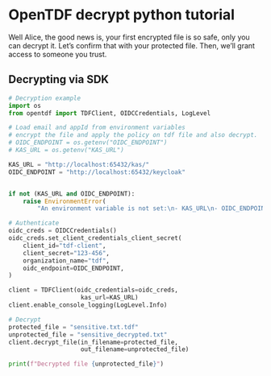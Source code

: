 # OpenTDF decrypt python tutorial

Well Alice, the good news is, your first encrypted file is so safe, only you can decrypt it. Let’s confirm that with your protected file. Then, we’ll grant access to someone you trust.

## Decrypting via SDK

```python
# Decryption example
import os
from opentdf import TDFClient, OIDCCredentials, LogLevel

# Load email and appId from environment variables
# encrypt the file and apply the policy on tdf file and also decrypt.
# OIDC_ENDPOINT = os.getenv("OIDC_ENDPOINT")
# KAS_URL = os.getenv("KAS_URL")

KAS_URL = "http://localhost:65432/kas/"
OIDC_ENDPOINT = "http://localhost:65432/keycloak"


if not (KAS_URL and OIDC_ENDPOINT):
    raise EnvironmentError(
        "An environment variable is not set:\n- KAS_URL\n- OIDC_ENDPOINT")

# Authenticate
oidc_creds = OIDCCredentials()
oidc_creds.set_client_credentials_client_secret(
    client_id="tdf-client",
    client_secret="123-456",
    organization_name="tdf",
    oidc_endpoint=OIDC_ENDPOINT,
)

client = TDFClient(oidc_credentials=oidc_creds,
                    kas_url=KAS_URL)
client.enable_console_logging(LogLevel.Info)

# Decrypt
protected_file = "sensitive.txt.tdf"
unprotected_file = "sensitive_decrypted.txt"
client.decrypt_file(in_filename=protected_file,
                    out_filename=unprotected_file)

print(f"Decrypted file {unprotected_file}")
```
